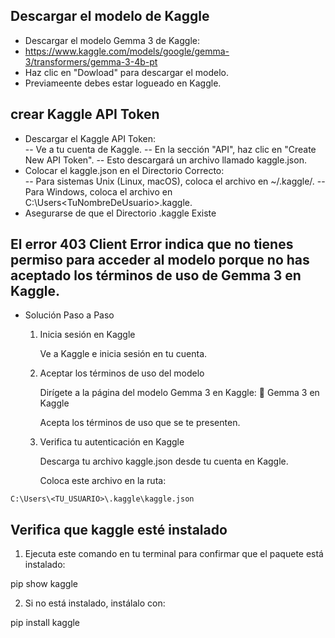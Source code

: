 ## Descargar el modelo de Kaggle

- Descargar el modelo Gemma 3 de Kaggle:
- https://www.kaggle.com/models/google/gemma-3/transformers/gemma-3-4b-pt
- Haz clic en "Dowload" para descargar el modelo.
- Previameente debes estar logueado en Kaggle.

## crear Kaggle API Token

- Descargar el Kaggle API Token:  
-- Ve a tu cuenta de Kaggle.
-- En la sección "API", haz clic en "Create New API Token".
-- Esto descargará un archivo llamado kaggle.json.
- Colocar el kaggle.json en el Directorio Correcto:  
-- Para sistemas Unix (Linux, macOS), coloca el archivo en ~/.kaggle/.
-- Para Windows, coloca el archivo en C:\Users\<TuNombreDeUsuario>\.kaggle\.
- Asegurarse de que el Directorio .kaggle Existe

## El error 403 Client Error indica que no tienes permiso para acceder al modelo porque no has aceptado los términos de uso de Gemma 3 en Kaggle.
- Solución Paso a Paso

    1. Inicia sesión en Kaggle

        Ve a Kaggle e inicia sesión en tu cuenta.

    2. Aceptar los términos de uso del modelo

        Dirígete a la página del modelo Gemma 3 en Kaggle:
        🔗 Gemma 3 en Kaggle

        Acepta los términos de uso que se te presenten.

    3. Verifica tu autenticación en Kaggle

        Descarga tu archivo kaggle.json desde tu cuenta en Kaggle.

        Coloca este archivo en la ruta:

```C:\Users\<TU_USUARIO>\.kaggle\kaggle.json```

## Verifica que kaggle esté instalado

1. Ejecuta este comando en tu terminal para confirmar que el paquete está instalado:

pip show kaggle

2. Si no está instalado, instálalo con:

pip install kaggle


